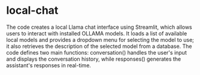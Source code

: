# local-chat

The code creates a local Llama chat interface using Streamlit, which allows users to interact with installed OLLAMA models. It loads a list of available local models and provides a dropdown menu for selecting the model to use; it also retrieves the description of the selected model from a database. The code defines two main functions: conversation() handles the user's input and displays the conversation history, while responses() generates the assistant's responses in real-time.
